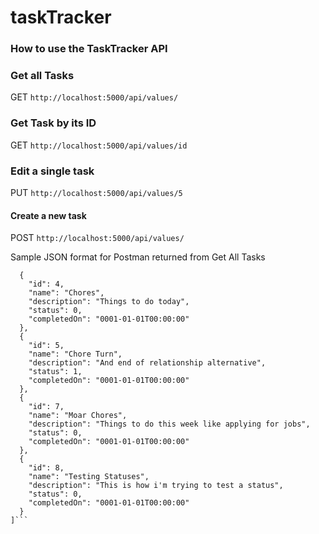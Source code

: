 # taskTracker
### How to use the TaskTracker API 

### Get all Tasks 
GET ```http://localhost:5000/api/values/```

### Get Task by its ID 
GET ```http://localhost:5000/api/values/id```

### Edit a single task 
PUT ```http://localhost:5000/api/values/5```

#### Create a new task 
POST ```http://localhost:5000/api/values/```

Sample JSON format for Postman returned from Get All Tasks 
```[
  {
    "id": 4,
    "name": "Chores",
    "description": "Things to do today",
    "status": 0,
    "completedOn": "0001-01-01T00:00:00"
  },
  {
    "id": 5,
    "name": "Chore Turn",
    "description": "And end of relationship alternative",
    "status": 1,
    "completedOn": "0001-01-01T00:00:00"
  },
  {
    "id": 7,
    "name": "Moar Chores",
    "description": "Things to do this week like applying for jobs",
    "status": 0,
    "completedOn": "0001-01-01T00:00:00"
  },
  {
    "id": 8,
    "name": "Testing Statuses",
    "description": "This is how i'm trying to test a status",
    "status": 0,
    "completedOn": "0001-01-01T00:00:00"
  }
]```
